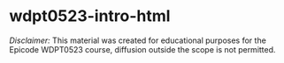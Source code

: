 ﻿# wdpt0523-intro-html

*Disclaimer:* This material was created for educational purposes for the Epicode WDPT0523 course, diffusion outside the scope is not permitted.
